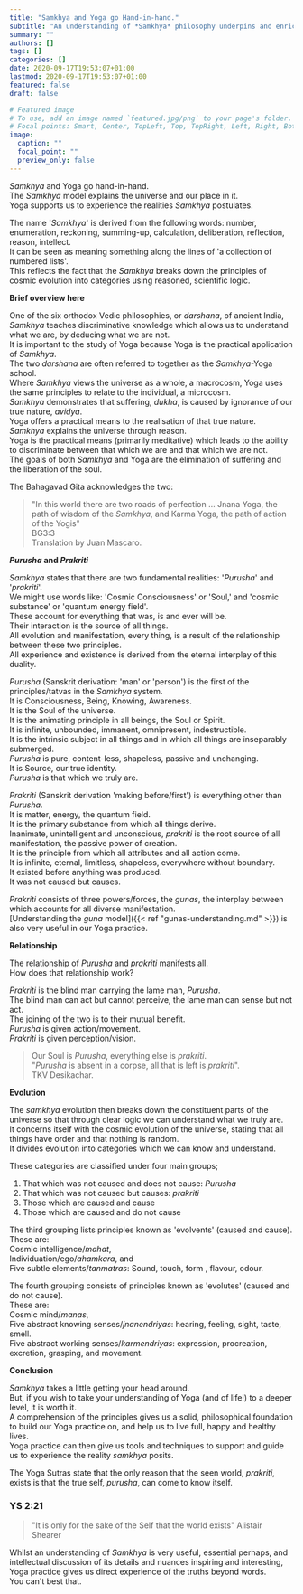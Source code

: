 ```yaml
---
title: "Samkhya and Yoga go Hand-in-hand."
subtitle: "An understanding of *Samkhya* philosophy underpins and enriches Yoga practice."
summary: ""
authors: []
tags: []
categories: []
date: 2020-09-17T19:53:07+01:00
lastmod: 2020-09-17T19:53:07+01:00
featured: false
draft: false

# Featured image
# To use, add an image named `featured.jpg/png` to your page's folder.
# Focal points: Smart, Center, TopLeft, Top, TopRight, Left, Right, BottomLeft, Bottom, BottomRight.
image:
  caption: ""
  focal_point: ""
  preview_only: false
---
```


*Samkhya* and Yoga go hand-in-hand.  
The *Samkhya* model explains the universe and our place in it.  
Yoga supports us to experience the realities *Samkhya* postulates.  

The name '*Samkhya*' is derived from the following words: number, enumeration, reckoning, summing-up, calculation, deliberation, reflection, reason, intellect.  
It can be seen as meaning something along the lines of 'a collection of numbered lists'.  
This reflects the fact that the *Samkhya* breaks down the principles of cosmic evolution into categories using reasoned, scientific logic.  

**Brief overview here**

One of the six orthodox Vedic philosophies, or *darshana*, of ancient India, *Samkhya* teaches discriminative knowledge which allows us to understand what we are, by deducing what we are not.  
It is important to the study of Yoga because Yoga is the practical application of *Samkhya*.  
The two *darshana* are often referred to together as the *Samkhya*-Yoga school.  
Where  *Samkhya* views the universe as a whole, a macrocosm, Yoga uses the same principles to relate to the individual, a microcosm.  
*Samkhya* demonstrates that suffering, *dukha*, is caused by ignorance of our true nature, *avidya*.  
Yoga offers a practical means to the realisation of that true nature.  
*Samkhya* explains the universe through reason.  
Yoga is the practical means (primarily meditative) which leads to the ability to discriminate between that which we are and that which we are not.  
The goals of both *Samkhya* and Yoga are the elimination of suffering and the liberation of the soul.  

The Bahagavad Gita acknowledges the two:

> "In this world there are two roads of perfection ... Jnana Yoga, the path of wisdom of the *Samkhya*, and Karma Yoga, the path of action of the Yogis"  
> BG3:3  
> Translation by Juan Mascaro.

***Purusha* and *Prakriti***

*Samkhya* states that there are two fundamental realities: '*Purusha*' and '*prakriti*'.  
We might use words like: 'Cosmic Consciousness' or 'Soul,' and 'cosmic substance' or 'quantum energy field'.  
These account for everything that was, is and ever will be.  
Their interaction is the source of all things.  
All evolution and manifestation, every thing, is a result of the relationship between these two principles.  
All experience and existence is derived from the eternal interplay of this duality.  

*Purusha* (Sanskrit derivation: 'man' or 'person') is the first of the principles/tatvas in the *Samkhya* system.  
It is Consciousness, Being, Knowing, Awareness.  
It is the Soul of the universe.  
It is the animating principle in all beings, the Soul or Spirit.  
It is infinite, unbounded, immanent, omnipresent, indestructible.  
It is the intrinsic subject in all things and in which all things are inseparably submerged.  
*Purusha* is pure, content-less, shapeless, passive and unchanging.  
It is Source, our true identity.  
*Purusha* is that which we truly are.  

*Prakriti* (Sanskrit derivation 'making before/first') is everything other than *Purusha*.  
It is matter, energy, the quantum field.  
It is the primary substance from which all things derive.  
Inanimate, unintelligent and unconscious, *prakriti* is the root source of all manifestation, the passive power of creation.  
It is the principle from which all attributes and all action come.  
It is infinite, eternal, limitless, shapeless, everywhere without boundary.  
It existed before anything was produced.  
It was not caused but causes.  

*Prakriti* consists of three powers/forces, the *gunas*, the interplay between which accounts for all diverse manifestation.  
[Understanding the *guna* model]({{< ref "gunas-understanding.md" >}}) is also very useful in our Yoga practice.  

**Relationship**

The relationship of *Purusha* and *prakriti* manifests all.  
How does that relationship work?  

*Prakriti* is the blind man carrying the lame man, *Purusha*.  
The blind man can act but cannot perceive, the lame man can sense but not act.  
The joining of the two is to their mutual benefit.  
*Purusha* is given action/movement.  
*Prakriti* is given perception/vision.  

> Our Soul is *Purusha*, everything else is *prakriti*.  
> "*Purusha* is absent in a corpse, all that is left is *prakriti*".  
> TKV Desikachar.

**Evolution**

The *samkhya* evolution then breaks down the constituent parts of the universe so that through clear logic we can understand what we truly are.  
It concerns itself with the cosmic evolution of the universe, stating that all things have order and that nothing is random.  
It divides evolution into categories which we can know and understand.  

These categories are classified under four main groups;

1. That which was not caused and does not cause: *Purusha*
2. That which was not caused but causes: *prakriti*
3. Those which are caused and cause
4. Those which are caused and do not cause

The third grouping lists principles known as 'evolvents' (caused and cause).  
These are:  
Cosmic intelligence/*mahat*,   
Individuation/ego/*ahamkara*, and  
Five subtle elements/*tanmatras*: Sound, touch, form , flavour, odour.  

The fourth grouping consists of principles known as 'evolutes' (caused and do not cause).  
These are:   
Cosmic mind/*manas*,   
Five abstract knowing senses/*jnanendriyas*: hearing, feeling, sight, taste, smell.  
Five abstract working senses/*karmendriyas*: expression, procreation, excretion, grasping, and movement.  

**Conclusion**

*Samkhya* takes a little getting your head around.  
But, if you wish to take your understanding of Yoga (and of life!) to a deeper level, it is worth it.  
A comprehension of the principles gives us a solid, philosophical foundation to build our Yoga practice on, and help us to live full, happy and healthy lives.  
Yoga practice can then give us tools and techniques to support and guide us to experience the reality *samkhya* posits.  

The Yoga Sutras state that the only reason that the seen world, *prakriti*, exists is that the true self, *purusha*, can come to know itself.  

### YS 2:21

> "It is only for the sake of the Self that the world exists"
> Alistair Shearer

Whilst an understanding of *Samkhya* is very useful, essential perhaps, and intellectual discussion of its details and nuances inspiring and interesting, Yoga practice gives us direct experience of the truths beyond words.  
You can't best that.